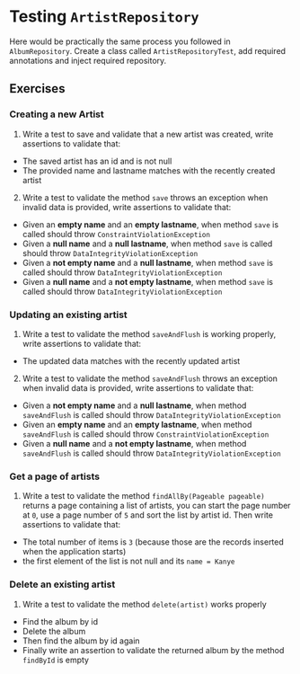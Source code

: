 # Testing `ArtistRepository`

Here would be practically the same process you followed in `AlbumRepository`. Create a class called `ArtistRepositoryTest`, add required annotations and inject
required repository.

## Exercises

### Creating a new Artist

1. Write a test to save and validate that a new artist was created, write assertions to validate that:

- The saved artist has an id and is not null
- The provided name and lastname matches with the recently created artist

2. Write a test to validate the method `save` throws an exception when invalid data is provided, write assertions to validate that:

- Given an **empty name** and an **empty lastname**, when method `save` is called should throw `ConstraintViolationException`
- Given a **null name** and a **null lastname**, when method `save` is called should throw `DataIntegrityViolationException`
- Given a **not empty name** and a **null lastname**, when method `save` is called should throw `DataIntegrityViolationException`
- Given a **null name** and a **not empty lastname**, when method `save` is called should throw `DataIntegrityViolationException`

### Updating an existing artist

1. Write a test to validate the method `saveAndFlush` is working properly, write assertions to validate that:

- The updated data matches with the recently updated artist

2. Write a test to validate the method `saveAndFlush` throws an exception when invalid data is provided, write assertions to validate that:

- Given a **not empty name** and a **null lastname**, when method `saveAndFlush` is called should throw `DataIntegrityViolationException`
- Given an **empty name** and an **empty lastname**, when method `saveAndFlush` is called should throw `ConstraintViolationException`
- Given a **null name** and a **not empty lastname**, when method `saveAndFlush` is called should throw `DataIntegrityViolationException`

### Get a page of artists

1. Write a test to validate the method `findAllBy(Pageable pageable)` returns a page containing a  list of artists, you can start the page number at `0`, use a page number of `5`
and sort the list by artist id. Then write assertions to validate that:

- The total number of items is `3` (because those are the records inserted when the application starts)
- the first element of the list is not null and its `name = Kanye`

### Delete an existing artist

1. Write a test to validate the method `delete(artist)` works properly

- Find the album by id
- Delete the album
- Then find the album by id again
- Finally write an assertion to validate the returned album by the method `findById` is empty
